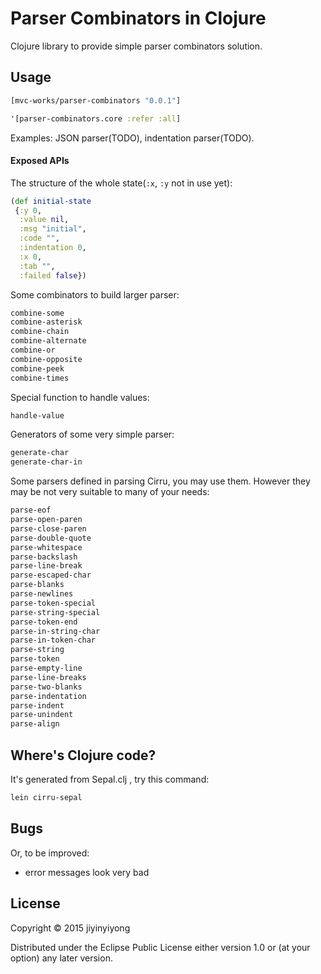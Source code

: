 
# Parser Combinators in Clojure

Clojure library to provide simple parser combinators solution.

## Usage

```clojure
[mvc-works/parser-combinators "0.0.1"]
```

```clojure
'[parser-combinators.core :refer :all]
```

Examples: JSON parser(TODO), indentation parser(TODO).

#### Exposed APIs

The structure of the whole state(`:x`, `:y` not in use yet):

```clojure
(def initial-state
 {:y 0,
  :value nil,
  :msg "initial",
  :code "",
  :indentation 0,
  :x 0,
  :tab "",
  :failed false})
```

Some combinators to build larger parser:

```clojure
combine-some
combine-asterisk
combine-chain
combine-alternate
combine-or
combine-opposite
combine-peek
combine-times
```

Special function to handle values:

```clojure
handle-value
```

Generators of some very simple parser:

```clojure
generate-char
generate-char-in
```

Some parsers defined in parsing Cirru, you may use them.
However they may be not very suitable to many of your needs:

```clojure
parse-eof
parse-open-paren
parse-close-paren
parse-double-quote
parse-whitespace
parse-backslash
parse-line-break
parse-escaped-char
parse-blanks
parse-newlines
parse-token-special
parse-string-special
parse-token-end
parse-in-string-char
parse-in-token-char
parse-string
parse-token
parse-empty-line
parse-line-breaks
parse-two-blanks
parse-indentation
parse-indent
parse-unindent
parse-align
```

## Where's Clojure code?

It's generated from Sepal.clj , try this command:

```bash
lein cirru-sepal
```

## Bugs

Or, to be improved:

* error messages look very bad

## License

Copyright © 2015 jiyinyiyong

Distributed under the Eclipse Public License either version 1.0 or (at
your option) any later version.

